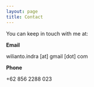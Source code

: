 ```yaml
---
layout: page
title: Contact
---
```


You can keep in touch with me at:

**Email**

wilianto.indra [at] gmail [dot] com

**Phone**

+62 856 2288 023